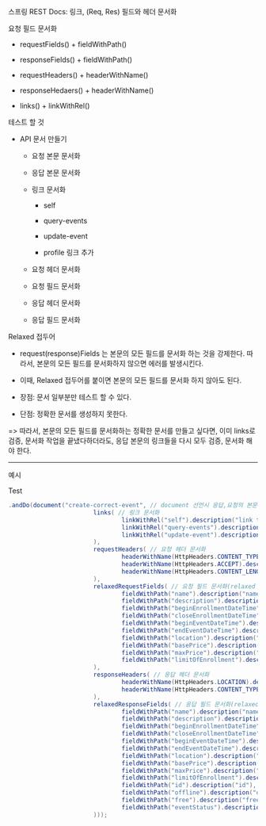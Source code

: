 스프링 REST Docs: 링크, (Req, Res) 필드와 헤더 문서화

요청 필드 문서화

- requestFields() + fieldWithPath()

- responseFields() + fieldWithPath()

- requestHeaders() + headerWithName() 

- responseHedaers() + headerWithName() 

- links() + linkWithRel()

테스트 할 것

- API 문서 만들기

	- 요청 본문 문서화
	
	- 응답 본문 문서화 
	
	- 링크 문서화
		
		- self
		
		- query-events
		
		- update-event
		
		- profile 링크 추가
	
	- 요청 헤더 문서화 
	
	- 요청 필드 문서화 
	
	- 응답 헤더 문서화 
	
	- 응답 필드 문서화

Relaxed 접두어

- request(response)Fields 는 본문의 모든 필드를 문서화 하는 것을 강제한다. 따라서, 본문의 모든 필드를 문서화하지 않으면 에러를 발생시킨다.

- 이때, Relaxed 접두어를 붙이면 본문의 모든 필드를 문서화 하지 않아도 된다.

- 장점: 문서 일부분만 테스트 할 수 있다. 

- 단점: 정확한 문서를 생성하지 못한다.

=> 따라서, 본문의 모든 필드를 문서화하는 정확한 문서를 만들고 싶다면, 이미 links로 검증, 문서화 작업을 끝냈다하더라도, 응답 본문의 링크들을 다시 모두 검증, 문서화 해야 한다. 

---

예시

Test

```java
.andDo(document("create-correct-event", // document 선언시 응답,요청의 본문은 자동으로 문서화 해준다
                        links( // 링크 문서화
                                linkWithRel("self").description("link to self"),
                                linkWithRel("query-events").description("link to query events"),
                                linkWithRel("update-event").description("link to update event")
                        ),
                        requestHeaders( // 요청 헤더 문서화
                                headerWithName(HttpHeaders.CONTENT_TYPE).description("content type header"),
                                headerWithName(HttpHeaders.ACCEPT).description("accept header"),
                                headerWithName(HttpHeaders.CONTENT_LENGTH).description("content length header")
                        ),
                        relaxedRequestFields( // 요청 필드 문서화(relaxed 사용)
                                fieldWithPath("name").description("name"),
                                fieldWithPath("description").description("description"),
                                fieldWithPath("beginEnrollmentDateTime").description("beginEnrollmentDateTime"),
                                fieldWithPath("closeEnrollmentDateTime").description("closeEnrollmentDateTime"),
                                fieldWithPath("beginEventDateTime").description("beginEventDateTime"),
                                fieldWithPath("endEventDateTime").description("endEventDateTime"),
                                fieldWithPath("location").description("location"),
                                fieldWithPath("basePrice").description("basePrice"),
                                fieldWithPath("maxPrice").description("maxPrice"),
                                fieldWithPath("limitOfEnrollment").description("limitOfEnrollment")
                        ),
                        responseHeaders( // 응답 헤더 문서화
                                headerWithName(HttpHeaders.LOCATION).description("location header"),
                                headerWithName(HttpHeaders.CONTENT_TYPE).description("content type header")
                        ),
                        relaxedResponseFields( // 응답 필드 문서화(relaxed 사용)
                                fieldWithPath("name").description("name"),
                                fieldWithPath("description").description("description"),
                                fieldWithPath("beginEnrollmentDateTime").description("beginEnrollmentDateTime"),
                                fieldWithPath("closeEnrollmentDateTime").description("closeEnrollmentDateTime"),
                                fieldWithPath("beginEventDateTime").description("beginEventDateTime"),
                                fieldWithPath("endEventDateTime").description("endEventDateTime"),
                                fieldWithPath("location").description("location"),
                                fieldWithPath("basePrice").description("basePrice"),
                                fieldWithPath("maxPrice").description("maxPrice"),
                                fieldWithPath("limitOfEnrollment").description("limitOfEnrollment"),
                                fieldWithPath("id").description("id"),
                                fieldWithPath("offline").description("offline"),
                                fieldWithPath("free").description("free"),
                                fieldWithPath("eventStatus").description("event status")
                        )));
```